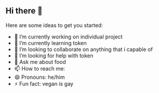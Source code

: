 ## Hi there 👋


Here are some ideas to get you started:

- 🔭 I’m currently working on individual project
- 🌱 I’m currently learning token
- 👯 I’m looking to collaborate on anything that i capable of
- 🤔 I’m looking for help with token
- 💬 Ask me about food
- 📫 How to reach me: 
- 😄 Pronouns: he/him
- ⚡ Fun fact: vegan is gay
  
